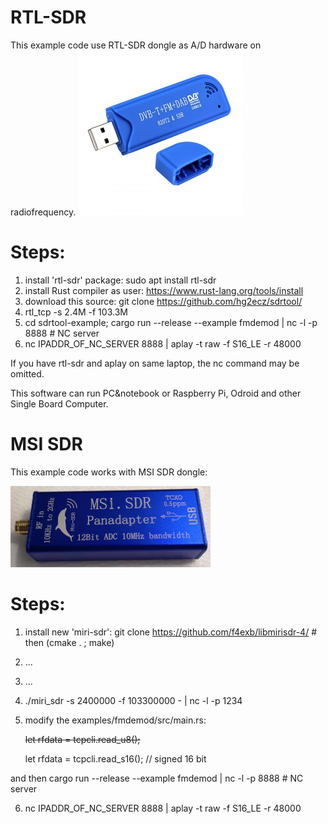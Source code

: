 # RTL-SDR

This example code use RTL-SDR dongle as A/D hardware on radiofrequency.
![alt RTL dongle](rtl-sdr-r820t2.jpg)

# Steps:

1. install 'rtl-sdr' package: sudo apt install rtl-sdr
2. install Rust compiler as user: https://www.rust-lang.org/tools/install
3. download this source: git clone https://github.com/hg2ecz/sdrtool/
4. rtl_tcp -s 2.4M -f 103.3M
5. cd sdrtool-example; cargo run --release --example fmdemod | nc -l -p 8888            # NC server
6. nc IPADDR_OF_NC_SERVER 8888 | aplay -t raw -f S16_LE -r 48000

If you have rtl-sdr and aplay on same laptop, the nc command may be omitted.

This software can run PC&notebook or Raspberry Pi, Odroid and other Single Board Computer.

# MSI SDR

This example code works with MSI SDR dongle:

![alt MSI dongle](msi-sdr.jpg)

# Steps:

1. install new 'miri-sdr': git clone https://github.com/f4exb/libmirisdr-4/  # then (cmake . ; make)
2. ...
3. ...
4. ./miri_sdr -s 2400000 -f 103300000 - | nc -l -p 1234
5. modify the examples/fmdemod/src/main.rs:

     ~~let rfdata = tcpcli.read_u8();~~

     let rfdata = tcpcli.read_s16();         // signed 16 bit

and then cargo run --release --example fmdemod | nc -l -p 8888            # NC server

6. nc IPADDR_OF_NC_SERVER 8888 | aplay -t raw -f S16_LE -r 48000
